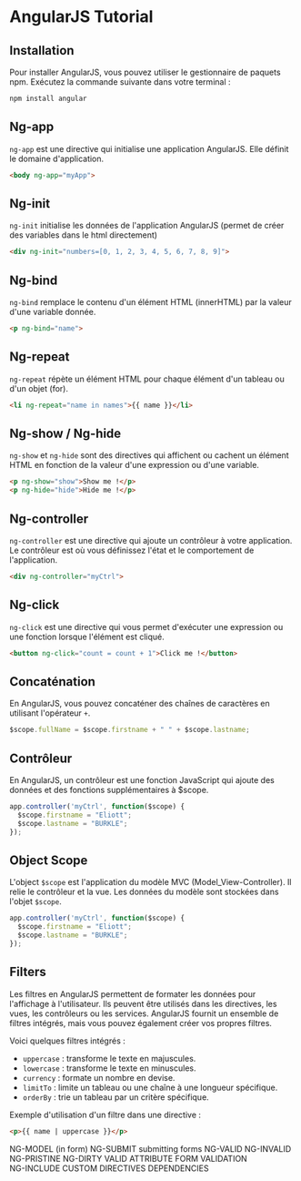 # AngularJS Tutorial
## Installation 

Pour installer AngularJS, vous pouvez utiliser le gestionnaire de paquets npm. Exécutez la commande suivante dans votre terminal :  
```bash
npm install angular
```

## Ng-app

`ng-app` est une directive qui initialise une application AngularJS. Elle définit le domaine d'application.  
```html
<body ng-app="myApp">
```

## Ng-init

`ng-init` initialise les données de l'application AngularJS (permet de créer des variables dans le html directement)  
```html
<div ng-init="numbers=[0, 1, 2, 3, 4, 5, 6, 7, 8, 9]">
```

## Ng-bind

`ng-bind` remplace le contenu d'un élément HTML (innerHTML) par la valeur d'une variable donnée.
```html
<p ng-bind="name">
```

## Ng-repeat

`ng-repeat` répète un élément HTML pour chaque élément d'un tableau ou d'un objet (for).
```html
<li ng-repeat="name in names">{{ name }}</li>
```

## Ng-show / Ng-hide

`ng-show` et `ng-hide` sont des directives qui affichent ou cachent un élément HTML en fonction de la valeur d'une expression ou d'une variable.
```html
<p ng-show="show">Show me !</p>
<p ng-hide="hide">Hide me !</p>
```

## Ng-controller

`ng-controller` est une directive qui ajoute un contrôleur à votre application. Le contrôleur est où vous définissez l'état et le comportement de l'application.
```html
<div ng-controller="myCtrl">
```

## Ng-click

`ng-click` est une directive qui vous permet d'exécuter une expression ou une fonction lorsque l'élément est cliqué.
```html
<button ng-click="count = count + 1">Click me !</button>
```

## Concaténation 

En AngularJS, vous pouvez concaténer des chaînes de caractères en utilisant l'opérateur `+`.
```javascript
$scope.fullName = $scope.firstname + " " + $scope.lastname;
```

## Contrôleur

En AngularJS, un contrôleur est une fonction JavaScript qui ajoute des données et des fonctions supplémentaires à $scope.
```javascript
app.controller('myCtrl', function($scope) {
  $scope.firstname = "Eliott";
  $scope.lastname = "BURKLE";
});
```

## Object Scope

L'object `$scope` est l'application du modèle MVC (Model_View-Controller). Il relie le contrôleur et la vue. Les données du modèle sont stockées dans l'objet `$scope`.
```javascript
app.controller('myCtrl', function($scope) {
  $scope.firstname = "Eliott";
  $scope.lastname = "BURKLE";
});
```

## Filters

Les filtres en AngularJS permettent de formater les données pour l'affichage à l'utilisateur. Ils peuvent être utilisés dans les directives, les vues, les contrôleurs ou les services. AngularJS fournit un ensemble de filtres intégrés, mais vous pouvez également créer vos propres filtres.

Voici quelques filtres intégrés :

- `uppercase` : transforme le texte en majuscules.
- `lowercase` : transforme le texte en minuscules.
- `currency` : formate un nombre en devise.
- `limitTo` : limite un tableau ou une chaîne à une longueur spécifique.
- `orderBy` : trie un tableau par un critère spécifique.

Exemple d'utilisation d'un filtre dans une directive :

```html
<p>{{ name | uppercase }}</p>
```

NG-MODEL (in form)
NG-SUBMIT
submitting forms
NG-VALID
NG-INVALID
NG-PRISTINE
NG-DIRTY
VALID ATTRIBUTE
FORM VALIDATION  
NG-INCLUDE
CUSTOM DIRECTIVES
DEPENDENCIES